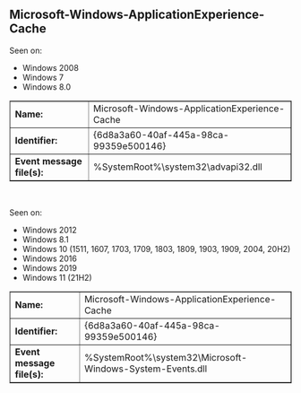 ## Microsoft-Windows-ApplicationExperience-Cache

Seen on:
* Windows 2008
* Windows 7
* Windows 8.0

<table border="1" class="docutils">
  <tbody>
    <tr>
      <td><b>Name:</b></td>
      <td>Microsoft-Windows-ApplicationExperience-Cache</td>
    </tr>
    <tr>
      <td><b>Identifier:</b></td>
      <td>{6d8a3a60-40af-445a-98ca-99359e500146}</td>
    </tr>
    <tr>
      <td><b>Event message file(s):</b></td>
      <td>%SystemRoot%\system32\advapi32.dll</td>
    </tr>
  </tbody>
</table>

&nbsp;

Seen on:
* Windows 2012
* Windows 8.1
* Windows 10 (1511, 1607, 1703, 1709, 1803, 1809, 1903, 1909, 2004, 20H2)
* Windows 2016
* Windows 2019
* Windows 11 (21H2)

<table border="1" class="docutils">
  <tbody>
    <tr>
      <td><b>Name:</b></td>
      <td>Microsoft-Windows-ApplicationExperience-Cache</td>
    </tr>
    <tr>
      <td><b>Identifier:</b></td>
      <td>{6d8a3a60-40af-445a-98ca-99359e500146}</td>
    </tr>
    <tr>
      <td><b>Event message file(s):</b></td>
      <td>%SystemRoot%\system32\Microsoft-Windows-System-Events.dll</td>
    </tr>
  </tbody>
</table>

&nbsp;

